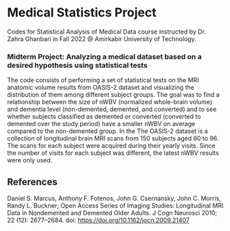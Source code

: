 # Medical Statistics Project
Codes for Statistical Analysis of Medical Data course instructed by Dr. Zahra Ghanbari in Fall 2022 @ Amirkabir University of Technology.
### Midterm Project: Analyzing a medical dataset based on a desired hypothesis using statistical tests  
The code consists of performing a set of statistical tests on the MRI anatomic volume results from OASIS-2 dataset and visualizing the distribution of them among different subject groups. The goal was to find a relationship between the size of nWBV (normalized whole-brain volume) and dementia level (non-demented, demented, and converted) and to see whether subjects classified as demented or converted (converted to demented over the study period) have a smaller nWBV on average compared to the non-demented group. In the 
The OASIS-2 dataset is a collection of longitudinal brain MRI scans from 150 subjects aged 60 to 96.
The scans for each subject were acquired during their yearly visits. Since the number of visits for each subject was different, the latest nWBV results were only used.

## References
Daniel S. Marcus, Anthony F. Fotenos, John G. Csernansky, John C. Morris, Randy L. Buckner; Open Access Series of Imaging Studies: Longitudinal MRI Data in Nondemented and Demented Older Adults. J Cogn Neurosci 2010; 22 (12): 2677–2684. doi: https://doi.org/10.1162/jocn.2009.21407
